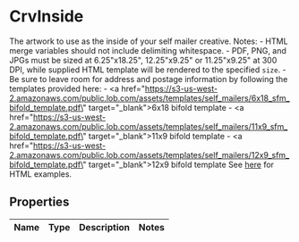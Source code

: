 

# CrvInside

The artwork to use as the inside of your self mailer creative. Notes: - HTML merge variables should not include delimiting whitespace. - PDF, PNG, and JPGs must be sized at 6.25\"x18.25\", 12.25\"x9.25\" or 11.25\"x9.25\" at 300 DPI, while supplied HTML template will be rendered to the specified `size`. - Be sure to leave room for address and postage information by following the templates provided here:   - <a href=\"https://s3-us-west-2.amazonaws.com/public.lob.com/assets/templates/self_mailers/6x18_sfm_bifold_template.pdf\" target=\"_blank\">6x18 bifold template</a>   - <a href=\"https://s3-us-west-2.amazonaws.com/public.lob.com/assets/templates/self_mailers/11x9_sfm_bifold_template.pdf\" target=\"_blank\">11x9 bifold template</a>   - <a href=\"https://s3-us-west-2.amazonaws.com/public.lob.com/assets/templates/self_mailers/12x9_sfm_bifold_template.pdf\" target=\"_blank\">12x9 bifold template</a>   See [here](#section/HTML-Examples) for HTML examples. 

## Properties

| Name | Type | Description | Notes |
|------------ | ------------- | ------------- | -------------|



